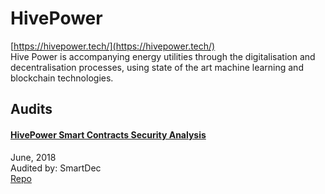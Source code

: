 # HivePower

[https://hivepower.tech/](https://hivepower.tech/)<br>
Hive Power is accompanying energy utilities through the digitalisation and decentralisation processes, using state of the art machine learning and blockchain technologies.


## Audits


#### [HivePower Smart Contracts Security Analysis](https://blog.smartdec.net/hivepower-smart-contracts-security-analysis-e0a8f6ec772b)

June, 2018<br>
Audited by: SmartDec<br>
[Repo](https://github.com/hive-power/HivePowerCrowdsale)